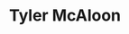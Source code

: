 ---
title: Tyler McAloon
position: Undergraduate Researcher
layout: default
contact:
publications: 
image: /images/user-icon.svg
group: undergrad
year-start: 2019
year-end: 2020
---